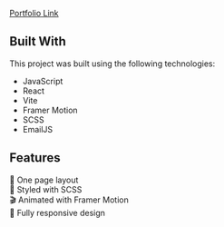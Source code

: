 [Portfolio Link](https://chelseakari.github.io/portfolio/)
## Built With

This project was built using the following technologies:

- JavaScript
- React
- Vite
- Framer Motion
- SCSS
- EmailJS

## Features
:page_facing_up: One page layout\
:art: Styled with SCSS\
:clapper: Animated with Framer Motion\
:iphone: Fully responsive design
